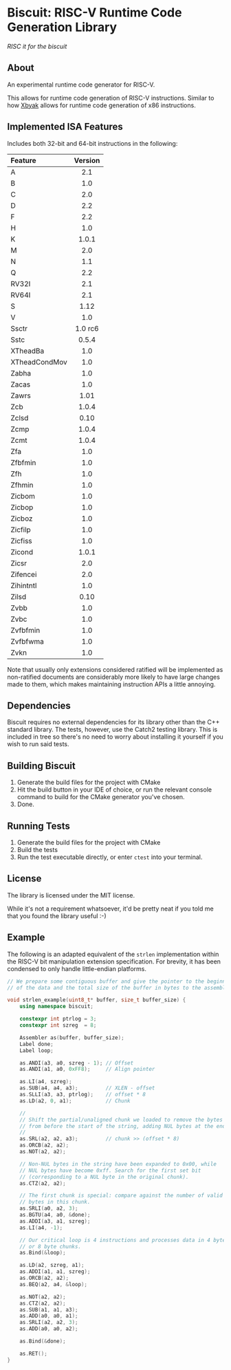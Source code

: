 # Biscuit: RISC-V Runtime Code Generation Library

*RISC it for the biscuit*

## About

An experimental runtime code generator for RISC-V.

This allows for runtime code generation of RISC-V instructions. Similar
to how [Xbyak](https://github.com/herumi/xbyak) allows for runtime code generation of x86 instructions.


## Implemented ISA Features

Includes both 32-bit and 64-bit instructions in the following:

| Feature       | Version |
|:--------------|:-------:|
| A             | 2.1     |
| B             | 1.0     |
| C             | 2.0     |
| D             | 2.2     |
| F             | 2.2     |
| H             | 1.0     |
| K             | 1.0.1   |
| M             | 2.0     |
| N             | 1.1     |
| Q             | 2.2     |
| RV32I         | 2.1     |
| RV64I         | 2.1     |
| S             | 1.12    |
| V             | 1.0     |
| Ssctr         | 1.0 rc6 |
| Sstc          | 0.5.4   |
| XTheadBa      | 1.0     |
| XTheadCondMov | 1.0     |
| Zabha         | 1.0     |
| Zacas         | 1.0     |
| Zawrs         | 1.01    |
| Zcb           | 1.0.4   |
| Zclsd         | 0.10    |
| Zcmp          | 1.0.4   |
| Zcmt          | 1.0.4   |
| Zfa           | 1.0     |
| Zfbfmin       | 1.0     |
| Zfh           | 1.0     |
| Zfhmin        | 1.0     |
| Zicbom        | 1.0     |
| Zicbop        | 1.0     |
| Zicboz        | 1.0     |
| Zicfilp       | 1.0     |
| Zicfiss       | 1.0     |
| Zicond        | 1.0.1   |
| Zicsr         | 2.0     |
| Zifencei      | 2.0     |
| Zihintntl     | 1.0     |
| Zilsd         | 0.10    |
| Zvbb          | 1.0     |
| Zvbc          | 1.0     |
| Zvfbfmin      | 1.0     |
| Zvfbfwma      | 1.0     |
| Zvkn          | 1.0     |

Note that usually only extensions considered ratified will be implemented
as non-ratified documents are considerably more likely to have
large changes made to them, which makes maintaining instruction
APIs a little annoying.


## Dependencies

Biscuit requires no external dependencies for its library other than the C++ standard library. 
The tests, however, use the Catch2 testing library. This is included in tree so there's no need
to worry about installing it yourself if you wish to run said tests.


## Building Biscuit

1. Generate the build files for the project with CMake
2. Hit the build button in your IDE of choice, or run the relevant console command to build for the CMake generator you've chosen.
3. Done.


## Running Tests

1. Generate the build files for the project with CMake
2. Build the tests
3. Run the test executable directly, or enter `ctest` into your terminal.


## License

The library is licensed under the MIT license.

While it's not a requirement whatsoever, it'd be pretty neat if you told me that you found the library useful :-)


## Example

The following is an adapted equivalent of the `strlen` implementation within the RISC-V bit manipulation extension specification.
For brevity, it has been condensed to only handle little-endian platforms.

```cpp
// We prepare some contiguous buffer and give the pointer to the beginning
// of the data and the total size of the buffer in bytes to the assembler.

void strlen_example(uint8_t* buffer, size_t buffer_size) {
    using namespace biscuit;

    constexpr int ptrlog = 3;
    constexpr int szreg  = 8;

    Assembler as(buffer, buffer_size);
    Label done;
    Label loop;

    as.ANDI(a3, a0, szreg - 1); // Offset
    as.ANDI(a1, a0, 0xFF8);     // Align pointer

    as.LI(a4, szreg);
    as.SUB(a4, a4, a3);         // XLEN - offset
    as.SLLI(a3, a3, ptrlog);    // offset * 8
    as.LD(a2, 0, a1);           // Chunk

    //
    // Shift the partial/unaligned chunk we loaded to remove the bytes
    // from before the start of the string, adding NUL bytes at the end.
    //
    as.SRL(a2, a2, a3);         // chunk >> (offset * 8)
    as.ORCB(a2, a2);
    as.NOT(a2, a2);

    // Non-NUL bytes in the string have been expanded to 0x00, while
    // NUL bytes have become 0xff. Search for the first set bit
    // (corresponding to a NUL byte in the original chunk).
    as.CTZ(a2, a2);

    // The first chunk is special: compare against the number of valid
    // bytes in this chunk.
    as.SRLI(a0, a2, 3);
    as.BGTU(a4, a0, &done);
    as.ADDI(a3, a1, szreg);
    as.LI(a4, -1);

    // Our critical loop is 4 instructions and processes data in 4 byte
    // or 8 byte chunks.
    as.Bind(&loop);

    as.LD(a2, szreg, a1);
    as.ADDI(a1, a1, szreg);
    as.ORCB(a2, a2);
    as.BEQ(a2, a4, &loop);

    as.NOT(a2, a2);
    as.CTZ(a2, a2);
    as.SUB(a1, a1, a3);
    as.ADD(a0, a0, a1);
    as.SRLI(a2, a2, 3);
    as.ADD(a0, a0, a2);

    as.Bind(&done);

    as.RET();
}
```
